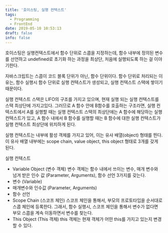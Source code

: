 ```yaml
---
title: '호이스팅, 실행 컨텍스트'
tags:
  - Programming
  - FrontEnd
date: 2019-05-10 10:53:13
draft: false
info: false
---
```


호이스팅은 실행컨텍스트에서 함수 단위로 스콥을 지정하는데, 함수 내부에 정의된 변수를 선언하고 undefined로 초기화 하는 과정을 최상단, 처음에 실행되도록 하는 걸 이야기한다.

자바스크립트는 스콥이 코드 블록 단위가 아닌, 함수 단위이다. 함수 단위로 처리되는 이유는, 함수 실행시 함수 단위로 실행 컨텍스트가 생성되고, 실행 컨텍스트 스택에 쌓이기 때문이다.

실행 컨텍스트 스택은 LIFO의 구조를 가지고 있으며, 현재 실행 되는 실행 컨텍스트를 스택 최상단에 가지고있다. 그러므로 A 함수 안에 B함수를 호출하는 구조라면, 실행 컨텍스트에서 A를 실행할 때는 실행 컨텍스트 스택의 최상단에는 A 함수에 해당하는 실행 컨텍스트가 있고, A 함수 내에서 B 함수를 실행할 때는 B 함수에 대한 실행 컨텍스트가 실행 컨텍스트 최상단에 위치하게 된다.

실행 컨텍스트는 내부에 활성 객체를 가지고 있어, 이는 유사 배열(object) 형태를 띈다. 이 유사 배열 내부에는 scope chain, value object, this object 형태로 3개를 갖게 된다.

실행 컨텍스트

- Variable Object (변수 객체)
변수 객체는 함수 내에서 쓰이는 변수, 매개 변수와 넘겨 받은 인수 값 (Parameter, Arguments), 함수 선언 3가지를 갖는다.
- 변수 (Variable)
- 매개변수와 인수값 (Parameter, Arguments)
- 함수 선언
- Scope Chain (스코프 체인)
스코프 체인을 통해서, 부모의 프로토타입을 순서대로 스콥 체인에 등록한다.
그래서, 함수 실행시, 스코프 체인을 통해서 변수가 없다면 부모 스콥을 계속 이동하면서 변수를 찾는다.
- This Object (This 객체)
this 객체는 현재 객체가 어떤 this를 가지고 있는지 변경할 수 있다.